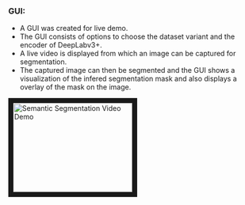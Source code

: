 ### GUI:
* A GUI was created for live demo. 
* The GUI consists of options to choose the dataset variant and the encoder of DeepLabv3+. 
* A live video is displayed from which an image can be captured for segmentation.
* The captured image can then be segmented and the GUI shows a visualization of the infered segmentation mask and also displays a overlay of the mask on the image.

<a href="http://www.youtube.com/watch?feature=player_embedded&v=jnMbPFT_l0Q&feature=youtu.be
" target="_blank"><img src="http://img.youtube.com/vi/jnMbPFT_l0Q&feature=youtu.be/0.jpg" 
alt="Semantic Segmentation Video Demo" width="240" height="180" border="10" /></a>